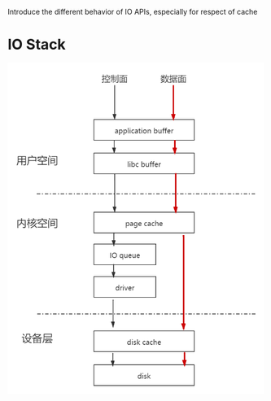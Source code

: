 Introduce the different behavior of IO APIs, especially for respect of cache


# IO Stack
![show](img/api-cache-1.jpg)



